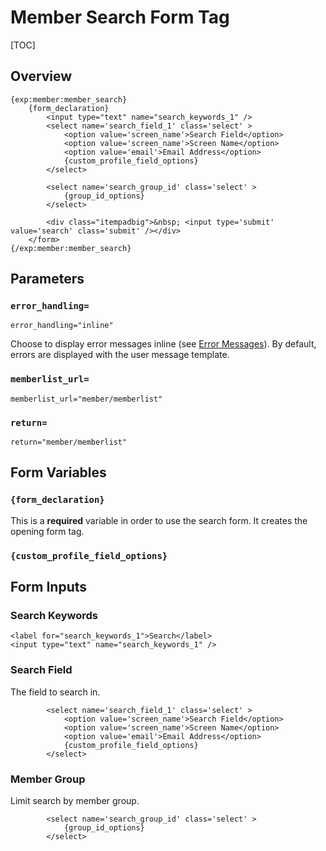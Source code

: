<!--
    This source file is part of the open source project
    ExpressionEngine User Guide (https://github.com/ExpressionEngine/ExpressionEngine-User-Guide)

    @link      https://expressionengine.com/
    @copyright Copyright (c) 2003-2020, Packet Tide, LLC (https://packettide.com)
    @license   https://expressionengine.com/license Licensed under Apache License, Version 2.0
-->

# Member Search Form Tag

[TOC]

## Overview

    {exp:member:member_search}
        {form_declaration}
            <input type="text" name="search_keywords_1" />
            <select name='search_field_1' class='select' >
                <option value='screen_name'>Search Field</option>
                <option value='screen_name'>Screen Name</option>
                <option value='email'>Email Address</option>
                {custom_profile_field_options}
            </select>

            <select name='search_group_id' class='select' >
                {group_id_options}
            </select>

            <div class="itempadbig">&nbsp; <input type='submit' value='search' class='submit' /></div>
        </form>
    {/exp:member:member_search}

## Parameters

### `error_handling=`

    error_handling="inline"

Choose to display error messages inline (see [Error Messages](#errormy_field_name)). By default, errors are displayed with the user message template.

### `memberlist_url=`

    memberlist_url="member/memberlist"

### `return=`

    return="member/memberlist"


## Form Variables

### `{form_declaration}`

This is a **required** variable in order to use the search form.  It creates the opening form tag.

### `{custom_profile_field_options}`

## Form Inputs

### Search Keywords

    <label for="search_keywords_1">Search</label>
    <input type="text" name="search_keywords_1" />

### Search Field

The field to search in.

            <select name='search_field_1' class='select' >
                <option value='screen_name'>Search Field</option>
                <option value='screen_name'>Screen Name</option>
                <option value='email'>Email Address</option>
                {custom_profile_field_options}
            </select>


### Member Group

Limit search by member group.

            <select name='search_group_id' class='select' >
                {group_id_options}
            </select>
